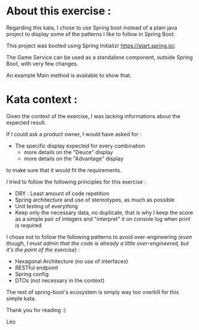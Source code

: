 # About this exercise :

Regarding this kata, I chose to use Spring boot instead of a plain java project to display some of the patterns I like to follow in Spring Boot. 

This project was booted using Spring Initializr https://start.spring.io/.

The Game Service can be used as a standalone component, outside Spring Boot, with very few changes.

An example Main method is available to show that.

# Kata context :

Given the context of the exercise, I was lacking informations about the expected result.

If I could ask a product owner, I would have asked for :
 
* The specific display expected for every combination
  * more details on the "Deuce" display
  * more details on the "Advantage" display

to make sure that it would fit the requirements.

I tried to follow the following principles for this exercise :

* DRY : Least amount of code repetition
* Spring architecture and use of stereotypes, as much as possible
* Unit testing of everything
* Keep only the necessary data, no duplicate, that is why I keep the score as a simple pair of integers and "interpret" it on console log when print is required


I chose not to follow the following patterns to avoid over-engineering
<em>(even though, I must admin that the code is already a little over-engineered, but it's the point of the exercise)</em> :

* Hexagonal Architecture (no use of interfaces)
* RESTful endpoint
* Spring config
* DTOs (not necessary in the context)

The rest of spring-boot's ecosystem is simply way too overkill for this simple kata.

Thank you for reading :)

Léo
